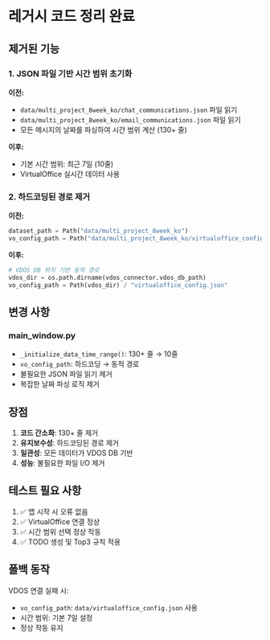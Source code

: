 # 레거시 코드 정리 완료

## 제거된 기능

### 1. JSON 파일 기반 시간 범위 초기화
**이전:**
- `data/multi_project_8week_ko/chat_communications.json` 파일 읽기
- `data/multi_project_8week_ko/email_communications.json` 파일 읽기
- 모든 메시지의 날짜를 파싱하여 시간 범위 계산 (130+ 줄)

**이후:**
- 기본 시간 범위: 최근 7일 (10줄)
- VirtualOffice 실시간 데이터 사용

### 2. 하드코딩된 경로 제거
**이전:**
```python
dataset_path = Path("data/multi_project_8week_ko")
vo_config_path = Path("data/multi_project_8week_ko/virtualoffice_config.json")
```

**이후:**
```python
# VDOS DB 위치 기반 동적 경로
vdos_dir = os.path.dirname(vdos_connector.vdos_db_path)
vo_config_path = Path(vdos_dir) / "virtualoffice_config.json"
```

## 변경 사항

### main_window.py
- `_initialize_data_time_range()`: 130+ 줄 → 10줄
- `vo_config_path`: 하드코딩 → 동적 경로
- 불필요한 JSON 파일 읽기 제거
- 복잡한 날짜 파싱 로직 제거

## 장점

1. **코드 간소화**: 130+ 줄 제거
2. **유지보수성**: 하드코딩된 경로 제거
3. **일관성**: 모든 데이터가 VDOS DB 기반
4. **성능**: 불필요한 파일 I/O 제거

## 테스트 필요 사항

1. ✅ 앱 시작 시 오류 없음
2. ✅ VirtualOffice 연결 정상
3. ✅ 시간 범위 선택 정상 작동
4. ✅ TODO 생성 및 Top3 규칙 적용

## 폴백 동작

VDOS 연결 실패 시:
- `vo_config_path`: `data/virtualoffice_config.json` 사용
- 시간 범위: 기본 7일 설정
- 정상 작동 유지
